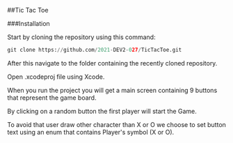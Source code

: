 ##Tic Tac Toe

###Installation

Start by cloning the repository using this command:

~~~python
git clone https://github.com/2021-DEV2-027/TicTacToe.git
~~~

After this navigate to the folder containing the recently cloned repository.

Open .xcodeproj file using Xcode.

When you run the project you will get a main screen containing 9 buttons that represent the game board.

By clicking on a random button the first player will start the Game.

To avoid that user draw other character than X or O we choose to set button text using an enum that contains Player's symbol (X or O).

